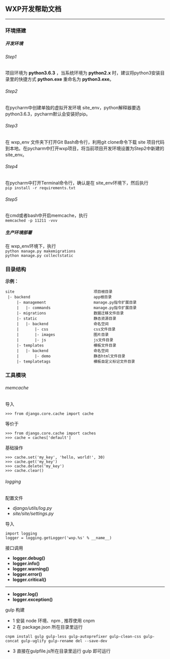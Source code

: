## WXP开发帮助文档

---
### 环境搭建
##### 开发环境
###### Step1
项目环境为 **python3.6.3** ，当系统环境为 **python2.x** 时，建议将python3安装目录里的快捷方式 **python.exe** 重命名为 **python3.exe**。
###### Step2
在pycharm中创建单独的虚拟开发环境 site_env，python解释器要选python3.6.3，pycharm默认会安装好pip。
###### Step3
在 wxp_env 文件夹下打开Git Bash命令行，利用git clone命令下载 site 项目代码到本地。在pycharm中打开wxp项目，将当前项目开发环境设置为Step2中新建的 site_env。
###### Step4
在pycharm中打开Terminal命令行，确认是在 site_env环境下，然后执行  
`pip install -r requirements.txt`
###### Step5
在cmd或者bash中开启memcache，执行  
`memcached -p 11211 -vvv`

##### 生产环境部署
在 wxp_env环境下，执行  
`python manage.py makemigrations`  
`python manage.py collectstatic`


### 目录结构
**示例：**

    site                                   项目根目录
     |- backend                            app根目录
         |- management                     manage.py指令扩展目录
         |   |- commands                   manage.py指令扩展目录
         |- migrations                     数据迁移文件目录
         |- static                         静态资源目录
         |   |- backend                    命名空间
         |       |- css                    css文件目录
         |       |- images                 图片目录
         |       |- js                     js文件目录
         |- templates                      模板文件目录
         |   |- backend                    命名空间
         |       |- demo                   静态html文件目录
         |- templatetags                   模板自定义标记文件目录
    
### 工具模块

###### memcache
导入
    
    >>> from django.core.cache import cache
    
等价于
    
    >>> from django.core.cache import caches
    >>> cache = caches['default']
    
基础操作
    
    >>> cache.set('my_key', 'hello, world!', 30)
    >>> cache.get('my_key')
    >>> cache.delete('my_key')
    >>> cache.clear()
    
###### logging
配置文件

- _django/utils/log.py_
- _site/site/settings.py_

导入
    
    import logging
    logger = logging.getLogger('wxp.%s' % __name__)
    
接口调用

- **logger.debug()**
- **logger.info()**
- **logger.warning()**
- **logger.error()**
- **logger.critical()**

---
- **logger.log()**
- **logger.exception()**

gulp 构建

- 1 安装 node 环境、npm , 推荐使用 cnpm
- 2 在 package.json 所在目录里运行
 ````
cnpm install gulp gulp-less gulp-autoprefixer gulp-clean-css gulp-concat gulp-uglify gulp-rename del --save-dev
````
- 3 直接在gulpfile.js所在目录里运行 gulp 即可运行
